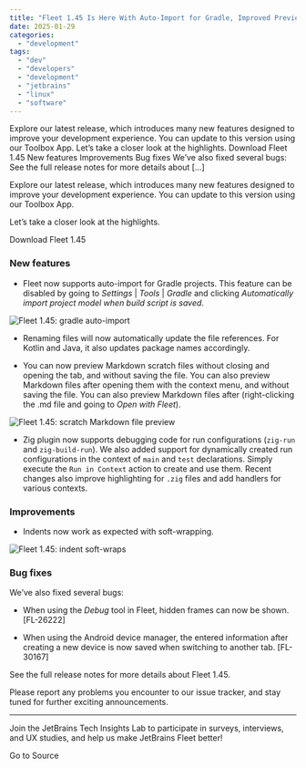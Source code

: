 ```yaml
---
title: "Fleet 1.45 Is Here With Auto-Import for Gradle, Improved Preview for Markdown, and More Enhancements"
date: 2025-01-29
categories: 
  - "development"
tags: 
  - "dev"
  - "developers"
  - "development"
  - "jetbrains"
  - "linux"
  - "software"
---
```


Explore our latest release, which introduces many new features designed to improve your development experience. You can update to this version using our Toolbox App. Let’s take a closer look at the highlights. Download Fleet 1.45 New features Improvements Bug fixes We’ve also fixed several bugs: See the full release notes for more details about \[…\]

Explore our latest release, which introduces many new features designed to improve your development experience. You can update to this version using our Toolbox App.

Let’s take a closer look at the highlights.

Download Fleet 1.45

### New features

- Fleet now supports auto-import for Gradle projects. This feature can be disabled by going to _Settings_ | _Tools_ | _Gradle_ and clicking _Automatically import project model when build script is saved_.

![Fleet 1.45: gradle auto-import](https://blog.jetbrains.com/wp-content/uploads/2025/01/gradle-auto-import.png)

- Renaming files will now automatically update the file references. For Kotlin and Java, it also updates package names accordingly.

- You can now preview Markdown scratch files without closing and opening the tab, and without saving the file. You can also preview Markdown files after opening them with the context menu, and without saving the file. You can also preview Markdown files after (right-clicking the .md file and going to _Open with Fleet_).

![Fleet 1.45: scratch Markdown file preview](https://blog.jetbrains.com/wp-content/uploads/2025/01/scratch-md-file-preview.png)

- Zig plugin now supports debugging code for run configurations (`zig-run` and `zig-build-run`). We also added support for dynamically created run configurations in the context of `main` and `test` declarations. Simply execute the `Run in Context` action to create and use them. Recent changes also improve highlighting for `.zig` files and add handlers for various contexts.

### Improvements

- Indents now work as expected with soft-wrapping.

![Fleet 1.45: indent soft-wraps](https://blog.jetbrains.com/wp-content/uploads/2025/01/indents-soft-wraps.gif)

### Bug fixes

We’ve also fixed several bugs:

- When using the _Debug_ tool in Fleet, hidden frames can now be shown. \[FL-26222\]

- When using the Android device manager, the entered information after creating a new device is now saved when switching to another tab. \[FL-30167\]

See the full release notes for more details about Fleet 1.45.

Please report any problems you encounter to our issue tracker, and stay tuned for further exciting announcements.

* * *

Join the JetBrains Tech Insights Lab to participate in surveys, interviews, and UX studies, and help us make JetBrains Fleet better!

Go to Source
